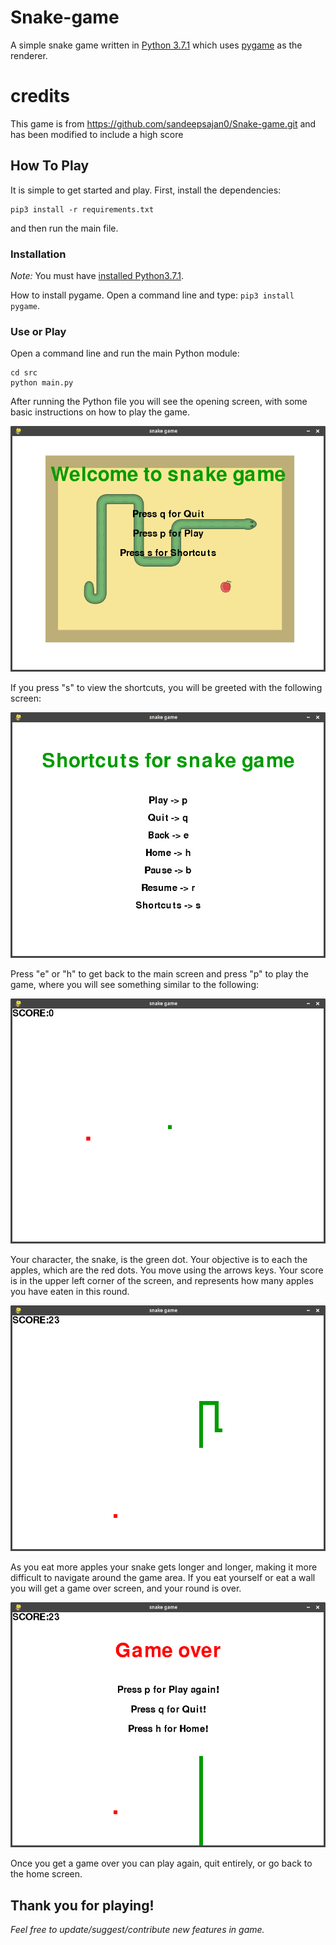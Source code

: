 # Snake-game
A simple snake game written in [Python 3.7.1](https://www.python.org/downloads/release/python-371/)
which uses [pygame](https://www.pygame.org/news) as the renderer.

# credits
This game is from https://github.com/sandeepsajan0/Snake-game.git and has been modified to include a high score 

## How To Play

It is simple to get started and play. First, install the dependencies:
```
pip3 install -r requirements.txt
```
 and then run the main file.

### Installation

*Note:* You must have [installed Python3.7.1](https://www.python.org/downloads/).

How to install pygame. Open a command line and type: `pip3 install pygame`.

### Use or Play

Open a command line and run the main Python module:

```
cd src
python main.py
```

After running the Python file you will see the opening screen, with some basic
instructions on how to play the game.

![Opening Screen](screenshots/welcome_screen.png)

If you press "s" to view the shortcuts, you will be greeted with the following
screen:

![Shortcuts](screenshots/shortcuts.png)

Press "e" or "h" to get back to the main screen and press "p" to play the game,
where you will see something similar to the following:

![Initial Game](screenshots/initial_game.png)

Your character, the snake, is the green dot. Your objective is to each the apples,
which are the red dots. You move using the arrows keys. Your score is in the
upper left corner of the screen, and represents how many apples you have eaten
in this round.

![Playing](screenshots/playing.png)

As you eat more apples your snake gets longer and longer, making it more difficult
to navigate around the game area. If you eat yourself or eat a wall you will get
a game over screen, and your round is over.

![Game Over](screenshots/game_over.png)

Once you get a game over you can play again, quit entirely, or go back to the
home screen.

## Thank you for playing!

*Feel free to update/suggest/contribute new features in game.*
